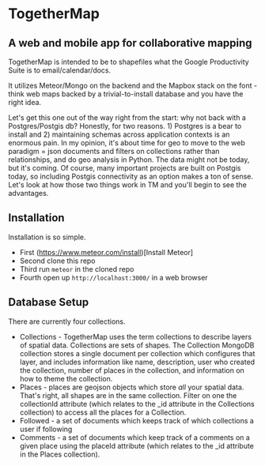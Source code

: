 TogetherMap
===========

## A web and mobile app for collaborative mapping

TogetherMap is intended to be to shapefiles what the Google Productivity Suite is to email/calendar/docs.

It utilizes Meteor/Mongo on the backend and the Mapbox stack on the font - think web maps backed by a trivial-to-install database and you have the right idea.

Let's get this one out of the way right from the start: why not back with a Postgres/Postgis db?  Honestly, for two reasons.  1) Postgres is a bear to install and 2) maintaining schemas across application contexts is an enormous pain.  In my opinion, it's about time for geo to move to the web paradigm = json documents and filters on collections rather than relationships, and do geo analysis in Python.  The data might not be today, but it's coming.  Of course, many important projects are built on Postgis today, so including Postgis connectivity as an option makes a ton of sense.  Let's look at how those two things work in TM and you'll begin to see the advantages.

## Installation

Installation is so simple. 

* First (https://www.meteor.com/install)[Install Meteor]
* Second clone this repo
* Third run `meteor` in the cloned repo
* Fourth open up `http://localhost:3000/` in a web browser

## Database Setup

There are currently four collections.

* Collections - TogetherMap uses the term collections to describe layers of spatial data.  Collections are sets of shapes.  The Collection MongoDB collection stores a single document per collection which configures that layer, and includes information like name, description, user who created the collection, number of places in the collection, and information on how to theme the collection. 
* Places - places are geojson objects which store *all* your spatial data.  That's right, all shapes are in the same collection.  Filter on one the collectionId attribute (which relates to the _id attribute in the Collections collection) to access all the places for a Collection.
* Followed - a set of documents which keeps track of which collections a user if following
* Comments - a set of documents which keep track of a comments on a given place using the placeId attribute (which relates to the _id attribute in the Places collection).
